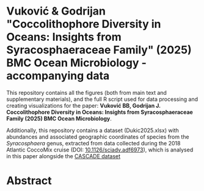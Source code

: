 # Vuković & Godrijan "Coccolithophore Diversity in Oceans: Insights from Syracosphaeraceae Family" (2025) BMC Ocean Microbiology - accompanying data

This repository contains all the figures (both from main text and supplementary materials), and the full R script used for data processing and creating visualizations for the paper:
**Vuković BB, Godrijan J. Coccolithophore Diversity in Oceans: Insights from Syracosphaeraceae Family (2025) BMC Ocean Microbiology**.

Additionally, this repository contains a dataset (Dukic2025.xlsx) with abundances and associated geographic coordinates of species from the *Syracosphaera* genus, extracted from data collected during the 2018 Atlantic CoccoMix cruise (DOI: [10.1126/sciadv.adf6973](https://www.science.org/doi/10.1126/sciadv.adf6973)), which is analysed in this paper alongside the [CASCADE dataset](https://zenodo.org/records/13919889)

# Abstract
